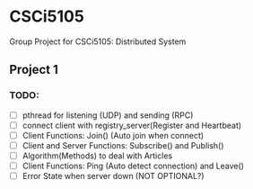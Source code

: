 # CSCi5105
Group Project for CSCi5105: Distributed System





## Project 1



### TODO:

- [ ] pthread for listening (UDP) and sending (RPC)
- [ ] connect client with registry_server(Register and Heartbeat)
- [ ] Client Functions: Join() (Auto join when connect) 
- [ ] Client and Server Functions: Subscribe() and Publish()
- [ ] Algorithm(Methods) to deal with Articles
- [ ] Client Functions: Ping (Auto detect connection) and Leave()
- [ ] Error State when server down (NOT OPTIONAL?)